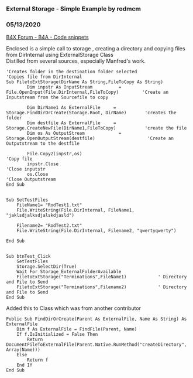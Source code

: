 ### External Storage - Simple Example by rodmcm
### 05/13/2020
[B4X Forum - B4A - Code snippets](https://www.b4x.com/android/forum/threads/117681/)

Enclosed is a simple call to storage , creating a directory and copying files from DirInternal using ExternalStorage Class  
Distilled from several sources, especially Manfred's work.  
  
  

```B4X
'Creates folder in the destination folder selected  
'Copies file from DirInternal  
Sub FiletoExtStorage(DirName As String,FileToCopy As String)  
        Dim inpstr As InputStream          = File.OpenInput(File.DirInternal,FileToCopy)         'Create an Inputstream from the Sourcefile to copy  
  
        Dim DirName1 As ExternalFile     = Storage.FindDirOrCreate(Storage.Root, DirName)       'creates the folder  
        Dim destfile As ExternalFile     = Storage.CreateNewFile(DirName1,FileToCopy)           'create the file  
        Dim os As OutputStream             = Storage.OpenOutputStream(destfile)                    'Create an Outputstream to the destfile  
          
        File.Copy2(inpstr,os)                                                                  'Copy file  
        inpstr.Close                                                                        'Close inputstr  
        os.Close                                                                              'Close Outputstream  
End Sub  
  
  
Sub SetTestFiles  
    FileName1= "RodTest1.txt"  
    File.WriteString(File.DirInternal, FileName1, "jaklsdjalksdjalskdjasld")                 
      
    Filename2= "RodTest2.txt"  
    File.WriteString(File.DirInternal, Filename2, "qwertyqwerty")                 
      
End Sub  
  
  
Sub btnTest_Click  
    SetTestFiles  
    Storage.SelectDir(True)  
    Wait For Storage_ExternalFolderAvailable  
    FiletoExtStorage("Terminations",FileName1)            ' Directory and File to Send  
    FiletoExtStorage("Terminations",Filename2)            ' Directory and File to Send  
End Sub
```

  
  
Added this to Class which was from another contributor  

```B4X
Public Sub FindDirOrCreate(Parent As ExternalFile, Name As String) As ExternalFile  
    Dim f As ExternalFile = FindFile(Parent, Name)  
    If f.IsInitialized = False Then  
        Return DocumentFileToExternalFile(Parent.Native.RunMethod("createDirectory", Array(Name)))  
    Else  
        Return f  
    End If  
End Sub
```